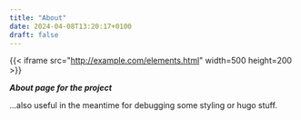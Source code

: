 ```yaml
---
title: "About"
date: 2024-04-08T13:20:17+0100 
draft: false
---
```


{{< iframe src="http://example.com/elements.html" width=500 height=200 >}}

***About page for the project***

...also useful in the meantime for debugging some styling or hugo stuff.
